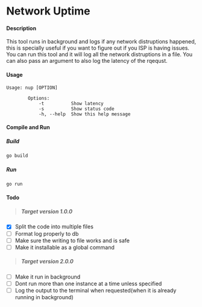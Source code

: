 # Network Uptime

#### Description

This tool runs in background and logs if any network distruptions happened, this is specially useful if you want to figure out if you ISP is having issues. You can run this tool and it will log all the network distruptions in a file. You can also pass an argument to also log the latency of the rqequst.

#### Usage

```text
Usage: nup [OPTION]

        Options:
            -t          Show latency
            -s          Show status code
            -h, --help  Show this help message
```

#### Compile and Run

##### Build
```bash
go build
```

##### Run
```bash
go run
```


#### Todo
> ##### Target version 1.0.0
- [x] Split the code into multiple files
- [ ] Format log properly to db
- [ ] Make sure the writing to file works and is safe
- [ ] Make it installable as a global command

> ##### Target version 2.0.0
- [ ] Make it run in background 
- [ ] Dont run more than one instance at a time unless specified
- [ ] Log the output to the terminal when requested(when it is already running in background)